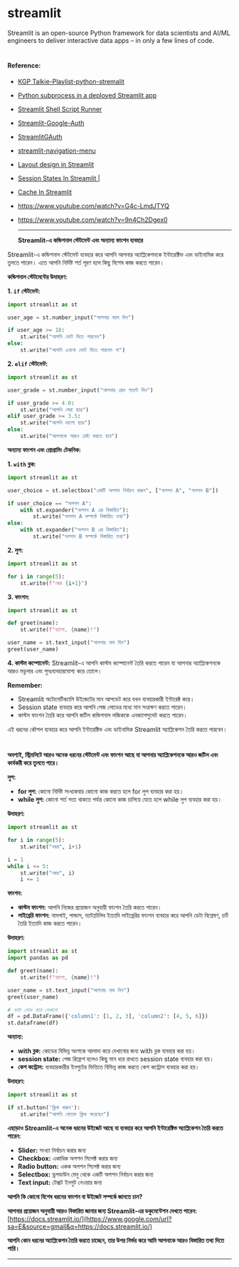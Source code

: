# streamlit
Streamlit is an open-source Python framework for data scientists and AI/ML engineers to deliver interactive data apps – in only a few lines of code.



#
#### Reference:
- [KGP Talkie-Playlist-python-stremalit](https://www.youtube.com/@KGPTalkie)
- [Python subprocess in a deployed Streamlit app](https://docs.streamlit.io/knowledge-base/deploy/invoking-python-subprocess-deployed-streamlit-app)
- [Streamlit Shell Script Runner](https://www.linkedin.com/pulse/streamlit-shell-script-runner-harish-panduranga-rao/)
- [Streamlit-Google-Auth](https://pypi.org/project/streamlit-google-auth/)
- [StreamlitGAuth](https://pypi.org/project/StreamlitGAuth/2.0.9/)
- [streamlit-navigation-menu](https://github.com/Sven-Bo/streamlit-navigation-menu.git)
- [Layout design in Streamlit](https://www.youtube.com/watch?v=0ZL-rK-IZIU)
- [Session States In Streamlit |](https://www.youtube.com/watch?v=gHeBtPLhBJE&list=PLa6CNrvKM5QU7AjAS90zCMIwi9RTFNIIW&index=42)
- [Cache In Streamlit ](https://www.youtube.com/watch?v=kOgSasvvxOg&list=PLa6CNrvKM5QU7AjAS90zCMIwi9RTFNIIW&index=43)

- https://www.youtube.com/watch?v=G4c-LmdJTYQ
- https://www.youtube.com/watch?v=9n4Ch2Dgex0

  ---
  **Streamlit-এ কন্ডিশনাল স্টেটমেন্ট এবং অন্যান্য ফাংশন ব্যবহার**

Streamlit-এ কন্ডিশনাল স্টেটমেন্ট ব্যবহার করে আপনি আপনার অ্যাপ্লিকেশনকে ইন্টারেক্টিভ এবং ডাইনামিক করে তুলতে পারেন। এতে আপনি নির্দিষ্ট শর্ত পূরণ হলে কিছু বিশেষ কাজ করতে পারেন।

**কন্ডিশনাল স্টেটমেন্টের উদাহরণ:**

**1. `if` স্টেটমেন্ট:**
```python
import streamlit as st

user_age = st.number_input("আপনার বয়স দিন")

if user_age >= 18:
    st.write("আপনি ভোট দিতে পারবেন")
else:
    st.write("আপনি এখনো ভোট দিতে পারবেন না")
```

**2. `elif` স্টেটমেন্ট:**
```python
import streamlit as st

user_grade = st.number_input("আপনার গ্রেড পয়েন্ট দিন")

if user_grade >= 4.0:
    st.write("আপনি সেরা ছাত্র")
elif user_grade >= 3.5:
    st.write("আপনি ভালো ছাত্র")
else:
    st.write("আপনাকে আরও চেষ্টা করতে হবে")
```

**অন্যান্য ফাংশন এবং প্রোগ্রামিং টেকনিক:**

**1. `with` ব্লক:**
```python
import streamlit as st

user_choice = st.selectbox("একটি অপশন নির্বাচন করুন", ["অপশন A", "অপশন B"])

if user_choice == "অপশন A":
    with st.expander("অপশন A এর বিস্তারিত"):
        st.write("অপশন A সম্পর্কে বিস্তারিত তথ্য")
else:
    with st.expander("অপশন B এর বিস্তারিত"):
        st.write("অপশন B সম্পর্কে বিস্তারিত তথ্য")
```

**2. লুপ:**
```python
import streamlit as st

for i in range(5):
    st.write(f"নম্বর {i+1}")
```

**3. ফাংশন:**
```python
import streamlit as st

def greet(name):
    st.write(f"হ্যালো, {name}!")

user_name = st.text_input("আপনার নাম দিন")
greet(user_name)
```

**4. কাস্টম কম্পোনেন্ট:**
Streamlit-এ আপনি কাস্টম কম্পোনেন্ট তৈরি করতে পারেন যা আপনার অ্যাপ্লিকেশনকে আরও মডুলার এবং পুনঃব্যবহারযোগ্য করে তোলে।

**Remember:**
* Streamlit অটোমেটিক্যালি উইজেটের মান আপডেট করে যখন ব্যবহারকারী ইন্টারেক্ট করে।
* Session state ব্যবহার করে আপনি পেজ লোডের মধ্যে মান সংরক্ষণ করতে পারেন।
* কাস্টম ফাংশন তৈরি করে আপনি জটিল কন্ডিশনাল লজিককে এনক্যাপসুলেট করতে পারেন।

এই ধরনের কৌশল ব্যবহার করে আপনি ইন্টারেক্টিভ এবং ডাইনামিক Streamlit অ্যাপ্লিকেশন তৈরি করতে পারবেন।

#

**অবশ্যই, স্ট্রিমলিটে আরও অনেক ধরনের স্টেটমেন্ট এবং ফাংশন আছে যা আপনার অ্যাপ্লিকেশনকে আরও জটিল এবং কার্যকরী করে তুলতে পারে।**

**লুপ:**

  * **for লুপ:** কোনো নির্দিষ্ট সংখ্যকবার কোনো কাজ করতে হলে for লুপ ব্যবহার করা হয়।
  * **while লুপ:** কোনো শর্ত সত্য থাকতে পর্যন্ত কোনো কাজ চালিয়ে যেতে হলে while লুপ ব্যবহার করা হয়।

**উদাহরণ:**

```python
import streamlit as st

for i in range(5):
    st.write("নম্বর", i+1)

i = 1
while i <= 5:
    st.write("নম্বর", i)
    i += 1
```

**ফাংশন:**

  * **কাস্টম ফাংশন:** আপনি নিজের প্রয়োজন অনুযায়ী ফাংশন তৈরি করতে পারেন।
  * **লাইব্রেরি ফাংশন:** নামপাই, পান্ডাস, ম্যাটপ্লটলিব ইত্যাদি লাইব্রেরির ফাংশন ব্যবহার করে আপনি ডেটা বিশ্লেষণ, চার্ট তৈরি ইত্যাদি কাজ করতে পারেন।

**উদাহরণ:**

```python
import streamlit as st
import pandas as pd

def greet(name):
    st.write(f"হ্যালো, {name}!")

user_name = st.text_input("আপনার নাম দিন")
greet(user_name)

# ডাটা লোড করে দেখানো
df = pd.DataFrame({'column1': [1, 2, 3], 'column2': [4, 5, 6]})
st.dataframe(df)
```

**অন্যান্য:**

  * **with ব্লক:** কোডের বিভিন্ন অংশকে আলাদা করে দেখানোর জন্য with ব্লক ব্যবহার করা হয়।
  * **session state:** পেজ রিফ্রেশ হলেও কিছু মান ধরে রাখতে session state ব্যবহার করা হয়।
  * **কেশ কন্ট্রোল:** ব্যবহারকারীর ইনপুটের ভিত্তিতে বিভিন্ন কাজ করতে কেশ কন্ট্রোল ব্যবহার করা হয়।

**উদাহরণ:**

```python
import streamlit as st

if st.button('ক্লিক করুন'):
    st.write("আপনি বোতাম ক্লিক করেছেন")
```

**এছাড়াও Streamlit-এ অনেক ধরনের উইজেট আছে যা ব্যবহার করে আপনি ইন্টারেক্টিভ অ্যাপ্লিকেশন তৈরি করতে পারেন:**

  * **Slider:** সংখ্যা নির্বাচন করার জন্য
  * **Checkbox:** একাধিক অপশন সিলেক্ট করার জন্য
  * **Radio button:** একক অপশন সিলেক্ট করার জন্য
  * **Selectbox:** ড্রপডাউন মেনু থেকে একটি অপশন নির্বাচন করার জন্য
  * **Text input:** টেক্সট ইনপুট নেওয়ার জন্য

**আপনি কি কোনো বিশেষ ধরনের ফাংশন বা উইজেট সম্পর্কে জানতে চান?**

**আপনার প্রয়োজন অনুযায়ী আরও বিস্তারিত জানার জন্য Streamlit-এর ডকুমেন্টেশন দেখতে পারেন:** [https://docs.streamlit.io/](https://www.google.com/url?sa=E&source=gmail&q=https://docs.streamlit.io/)

**আপনি কোন ধরনের অ্যাপ্লিকেশন তৈরি করতে চাচ্ছেন, তার উপর নির্ভর করে আমি আপনাকে আরও বিস্তারিত তথ্য দিতে পারি।**

---
